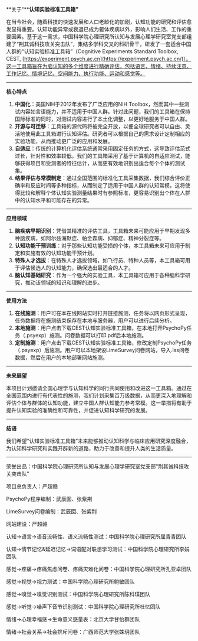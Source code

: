 **关于“****认知实验标准工具箱”**

在当今社会，随着科技的快速发展和人口老龄化的加剧，认知功能的研究和评估愈发显得重要。认知功能异常或衰退已成为躯体疾病以外，影响人们生活、工作的重要因素。基于这一需求，中国科学院心理研究所认知与发展心理学研究室党支部组建了“荆其诚科技攻关突击队”，集结多学科交叉的科研骨干，研发了一套适合中国人群的“认知实验标准工具箱”（Cognitive Experiments Standard Toolbox, CEST, [https://experiment.psych.ac.cn](https://experiment.psych.ac.cn/)）。这一工具箱旨在为脑认知的多个维度进行精确评估，包括语言、情绪、持续注意、工作记忆、情境记忆、空间能力、执行功能、运动和感觉等。

* * *

**核心特点**

1.  **中国化**：美国NIH于2012年发布了广泛应用的NIH Toolbox，然而其中一些测试内容如言语能力，并不适用于中国人群。针对此问题，我们的工具箱在保持国际标准的同时，对测试内容进行了本土化调整，以更好地服务于中国人群。
2.  **开源与可迁移**：工具箱的源代码将被完全开放，以便全球研究者可以自由、灵活地使用此工具箱进行认知评估。研究者可以根据自己的需求设计定制相应的实验功能，从而推动更广泛的应用和发展。
3.  **自适应**：传统的计算机化评估系统通常采用固定任务的方式，这导致评估范式过长，针对性和效率较低。我们的工具箱采用了基于计算机的自适应测试，能够获得项目和受测者的特征估计，从而更有效地识别出适合每个个体的测试集。
4.  **结果评估与常模制定**：通过全国范围的标准化工具采集数据，我们综合评价正确率和反应时间等多种指标，从而制定了适用于中国人群的认知常模。这将使得比较和解释个体认知实验测量结果时有参照标准，更容易识别出个体在人群中的认知水平和可能存在的异常。

* * *

**应用领域**

1.  **脑疾病早期识别**：凭借其精准的评估工具，工具箱未来可能应用于早期发现多种脑疾病，如阿尔兹海默症、帕金森病、抑郁症、精神分裂症等。
2.  **认知功能干预训练**：对于那些认知功能受损的个体，本工具箱未来可应用于制定和实施有效的认知功能干预计划。
3.  **特殊人才选拔**：在特殊人才选拔领域，如飞行员、特种人员等，本工具箱可用于评估候选人的认知能力，确保选出最适合的人才。
4.  **脑认知基础研究**：作为一个强大的实验工具，本工具箱可应用于各种脑科学研究，推动该领域的知识和理解的进步。

* * *

**使用方法**

1.  **在线施测**：用户可在本在线网站实时打开链接施测，任务将以网页形式呈现，任务数据将在施测结束保存在本地与服务器，用户可以进行后续分析。
2.  **本地施测**：用户点击下载CEST认知实验标准工具箱，在本地打开PsychoPy任务（.psyexp）施测。问卷数据可以打印.pdf后本地施测。
3.  **定制施测**：用户点击下载CEST认知实验标准工具箱，修改定制PsychoPy任务（.psyexp）后施测。用户可以本地架设LimeSurvey问卷网站，导入.lss问卷数据，然后在用户的本地部署网站施测。

* * *

**未来展望**

本项目计划邀请全国心理学与认知科学的同行共同使用和改进这一工具箱。通过在全国范围内进行有代表性的施测，我们计划采集百万级数据，从而更深入地理解和评估个体与群体的认知功能，建立中国人群认知能力参考常模。这一举措将有助于提升认知实验的准确性和可靠性，并促进认知科学研究的发展。

* * *

**结语**

我们希望“认知实验标准工具箱”未来能够推动认知科学与临床应用研究深度融合，为认知科学研究和实践开辟新的道路，助力于改善和提升人类的生活质量。

* * *

荣誉出品：中国科学院心理研究所认知与发展心理学研究室党支部“荆其诚科技攻关突击队”

项目总负责人：严超赣

PsychoPy程序编制：武辰囡、张紫荆

LimeSurvey问卷编制：武辰囡、张紫荆

网站建设：严超赣

认知->语言->语音流畅性、语义流畅性测试：中国科学院心理研究所屈青青团队

认知->情节记忆&延迟记忆->词语配对联想学习测试：中国科学院心理研究所李娟团队

感觉->疼痛->疼痛焦虑问卷、疼痛灾难化问卷：中国科学院心理研究所孔亚卓团队

感觉->视觉->视力测试：中国科学院心理研究所鲍敏团队

感觉->嗅觉->嗅觉识别测试：中国科学院心理研究所陈科璞团队

感觉->听觉->噪声下音节识别测试：中国科学院心理研究所杜忆团队

情绪->心理幸福感->生命意义感量表：北京大学甘怡群团队

情绪->社会关系->社会排斥问卷：广西师范大学张姝玥团队